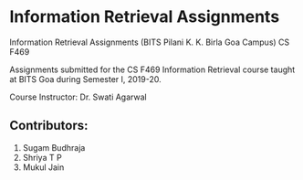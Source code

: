 # Information Retrieval Assignments
Information Retrieval Assignments (BITS Pilani K. K. Birla Goa Campus) CS F469

Assignments submitted for the CS F469 Information Retrieval course taught at BITS Goa during Semester I, 2019-20.

Course Instructor: Dr. Swati Agarwal

## Contributors:
1. Sugam Budhraja
2. Shriya T P
3. Mukul Jain
